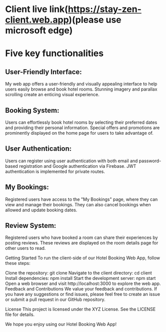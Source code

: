 # Client live link(https://stay-zen-client.web.app)(please use microsoft edge)
# Five key functionalities 

## User-Friendly Interface:
 My web app offers a user-friendly and visually appealing interface to help users easily browse and book hotel rooms. Stunning imagery and parallax scrolling create an enticing visual experience.

## Booking System:
 Users can effortlessly book hotel rooms by selecting their preferred dates and providing their personal information. Special offers and promotions are prominently displayed on the home page for users to take advantage of.

## User Authentication:
Users can register using user authentication with both email and password-based registration and Google authentication via Firebase. JWT authentication is implemented for private routes.

## My Bookings: 
Registered users have access to the "My Bookings" page, where they can view and manage their bookings. They can also cancel bookings when allowed and update booking dates.

## Review System: 
Registered users who have booked a room can share their experiences by posting reviews. These reviews are displayed on the room details page for other users to read.

Getting Started
To run the client-side of our Hotel Booking Web App, follow these steps:

Clone the repository: git clone <repository-url>
Navigate to the client directory: cd client
Install dependencies: npm install
Start the development server: npm start
Open a web browser and visit http://localhost:3000 to explore the web app.
Feedback and Contributions
We value your feedback and contributions. If you have any suggestions or find issues, please feel free to create an issue or submit a pull request in our GitHub repository.

License
This project is licensed under the XYZ License. See the LICENSE file for details.

We hope you enjoy using our Hotel Booking Web App!





